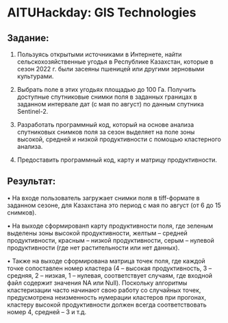 # AITUHackday: GIS Technologies

## Задание:
1. Пользуясь открытыми источниками в Интернете, найти сельскохозяйственные угодья в Республике Казахстан, которые в сезон 2022 г. были засеяны пшеницей или другими зерновыми культурами.

2. Выбрать поле в этих угодьях площадью до 100 Га. Получить доступные спутниковые снимки поля в заданных границах в заданном интервале дат (с мая по август) по данным спутника Sentinel-2.

3. Разработать программный код, который на основе анализа спутниковых снимков поля за сезон выделяет на поле зоны высокой, средней и низкой продуктивности с помощью кластерного анализа.

4. Предоставить программный код, карту и матрицу продуктивности.

## Результат:
• На входе пользователь загружает снимки поля в tiff-формате в заданном сезоне, для Казахстана это период с мая по август (от 6 до 15 снимков).

• На выходе сформированп карту продуктивности поля, где зеленым выделены зоны высокой
продуктивности, желтым – средней продуктивности, красным – низкой продуктивности, серым – нулевой
продуктивности (где нет растительности или нет данных).

• Также на выходе сформирована матрица точек поля, где каждой точке сопоставлен номер
кластера (4 – высокая продуктивность, 3 – средняя, 2 – низкая, 1 – нулевая, соответствует случаям, где
входной файл содержит значения NA или Null). Поскольку алгоритмы кластеризации часто начинают свою
работу со случайных точек, предусмотрена неизменность нумерации кластеров при прогонах,
кластеру высокой продуктивности должен всегда соответствовать номер 4, средней – 3 и т.д.
